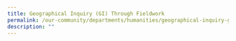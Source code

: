 ```yaml
---
title: Geographical Inquiry (GI) Through Fieldwork
permalink: /our-community/departments/humanities/geographical-inquiry-gi-through-fieldwork
description: ""
---
```

